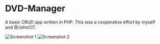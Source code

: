 DVD-Manager
===========

A basic CRUD app written in PHP.
This was a cooperative effort by myself and @JohnCIT.

![Screenshot 1](https://raw.github.com/LeeCIT/DVD-Manager/master/screenshots/screenshot1.png)
![Screenshot 2](https://raw.github.com/LeeCIT/DVD-Manager/master/screenshots/screenshot2.png)